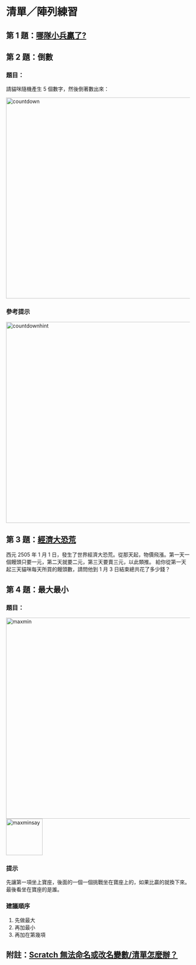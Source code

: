 # 清單／陣列練習

## 第 1 題：[哪隊小兵贏了?](https://nandemoi.github.io/zl111/bluered)

## 第 2 題：倒數

### 題目：

請貓咪隨機產生 5 個數字，然後倒著數出來：  

<img src="http://nandemoi.github.io/zl111/media/countdown.png" alt="countdown" height="550"/>

### 參考提示

<img src="http://nandemoi.github.io/zl111/media/countdownhint.png" alt="countdownhint" height="550"/>

## 第 3 題：[經濟大恐荒](https://zerojudge.tw/ShowProblem?problemid=b294)

西元 2505 年 1 月 1 日，發生了世界經濟大恐荒。從那天起，物價飛漲。第一天一個饅頭只要一元，第二天就要二元，第三天要賣三元，以此類推。
給你從第一天起三天貓咪每天所買的饅頭數，請問他到 1 月 3 日結束總共花了多少錢？

## 第 4 題：最大最小

### 題目：

<img src="http://nandemoi.github.io/zl111/media/maxmin.png" alt="maxmin" height="550"/>
<img src="http://nandemoi.github.io/zl111/media/maxminsay.png" alt="maxminsay" height="100"/>

### 提示

先讓第一項坐上寶座，後面的一個一個挑戰坐在寶座上的，如果比贏的就換下來。最後看坐在寶座的是誰。

### 建議順序

1. 先做最大
2. 再加最小
3. 再加在第幾項

## 附註：[Scratch 無法命名或改名變數/清單怎麼辦？](https://nandemoi.github.io/zl111/scratchinput)